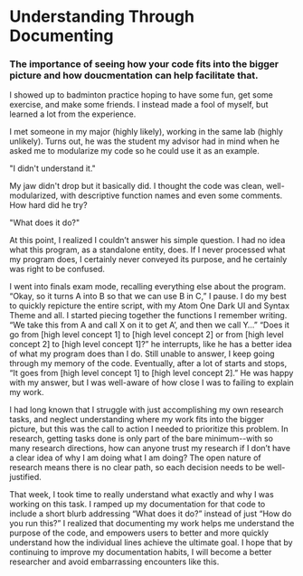 # Understanding Through Documenting
### The importance of seeing how your code fits into the bigger picture and how doucmentation can help facilitate that.

I showed up to badminton practice hoping to have some fun, get some exercise, and make some friends. I instead made a fool of myself, but learned a lot from the experience.

I met someone in my major (highly likely), working in the same lab (highly unlikely). Turns out, he was the student my advisor had in mind when he asked me to modularize my code so he could use it as an example.

"I didn't understand it."

My jaw didn't drop but it basically did. I thought the code was clean, well-modularized, with descriptive function names and even some comments. How hard did he try?

"What does it do?"

At this point, I realized I couldn’t answer his simple question. I had no idea what this program, as a standalone entity, does. If I never processed what my program does, I certainly never conveyed its purpose, and he certainly was right to be confused.

I went into finals exam mode, recalling everything else about the program.
 “Okay, so it turns A into B so that we can use B in C,” I pause.
 I do my best to quickly repicture the entire script, with my Atom One Dark UI and Syntax Theme and all. I started piecing together the functions I remember writing.
“We take this from A and call X on it to get A’, and then we call Y…”
“Does it go from [high level concept 1] to [high level concept 2] or from [high level concept 2] to [high level concept 1]?” he interrupts, like he has a better idea of what my program does than I do. Still unable to answer, I keep going through my memory of the code.  Eventually, after a lot of starts and stops, 
“It goes from [high level concept 1] to [high level concept 2].” He was happy with my answer, but I was well-aware of how close I was to failing to explain my work.

I had long known that I struggle with just accomplishing my own research tasks, and neglect understanding where my work fits into the bigger picture, but this was the call to action I needed to prioritize this problem. In research, getting tasks done is only part of the bare minimum--with so many research directions, how can anyone trust my research if I don’t have a clear idea of why I am doing what I am doing? The open nature of research means there is no clear path, so each decision needs to be well-justified.

That week, I took time to really understand what exactly and why I was working on this task. I ramped up my documentation for that code to include a short blurb addressing “What does it do?” instead of just “How do you run this?” I realized that documenting my work helps me understand the purpose of the code, and empowers users to better and more quickly understand how the individual lines achieve the ultimate goal. I hope that by continuing to improve my documentation habits, I will become a better researcher and avoid embarrassing encounters like this.
